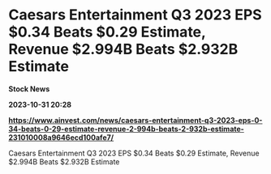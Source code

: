 # Caesars Entertainment Q3 2023 EPS $0.34 Beats $0.29 Estimate, Revenue $2.994B Beats $2.932B Estimate
**Stock News**

**2023-10-31 20:28**

**https://www.ainvest.com/news/caesars-entertainment-q3-2023-eps-0-34-beats-0-29-estimate-revenue-2-994b-beats-2-932b-estimate-231010008a9646ecd100afe7/**

Caesars Entertainment Q3 2023 EPS $0.34 Beats $0.29 Estimate, Revenue $2.994B Beats $2.932B Estimate
